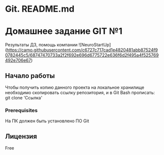 # Git. README.md 

# Домашнее задание GIT №1

Результаты ДЗ, помощь компании
![NeuroStartUp] (https://camo.githubusercontent.com/c6727c717cad1e4820481abb87524f90782445c5/68747470733a2f2f692e696d6775722e636f6d2f495a4f525769492e706e67)

## Начало работы

Чтобы получить копию данного проекта на локальное хранилище необходимо скопировать ссылку репозитория, и в Git Bash прописать: git clone 'Ссылка'

### Prerequisites

На ПК должен быть установлено ПО Git

## Лицензия

Free